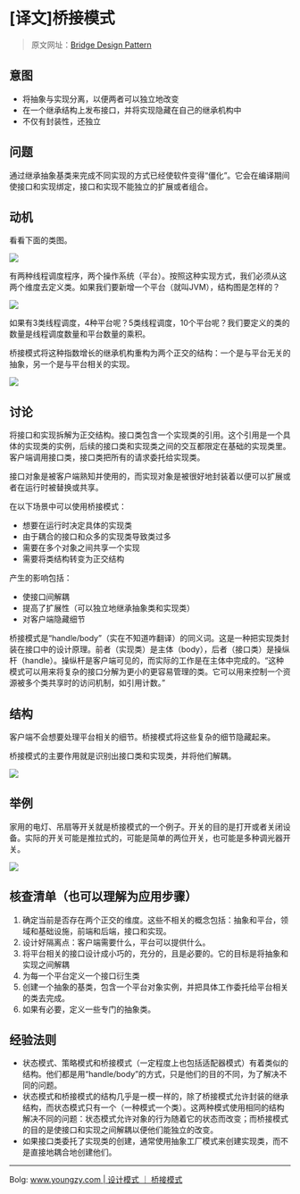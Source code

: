 # [译文]桥接模式

> 原文网址：[Bridge Design Pattern](https://sourcemaking.com/design_patterns/bridge)

## 意图
- 将抽象与实现分离，以便两者可以独立地改变
- 在一个继承结构上发布接口，并将实现隐藏在自己的继承机构中
- 不仅有封装性，还独立

## 问题
通过继承抽象基类来完成不同实现的方式已经使软件变得“僵化”。它会在编译期间使接口和实现绑定，接口和实现不能独立的扩展或者组合。

## 动机
看看下面的类图。

![](https://sourcemaking.com/files/v2/content/patterns/Bridge.png)

有两种线程调度程序，两个操作系统（平台）。按照这种实现方式，我们必须从这两个维度去定义类。如果我们要新增一个平台（就叫JVM），结构图是怎样的？

![](https://sourcemaking.com/files/v2/content/patterns/Bridge_.png)

如果有3类线程调度，4种平台呢？5类线程调度，10个平台呢？我们要定义的类的数量是线程调度数量和平台数量的乘积。

桥接模式将这种指数增长的继承机构重构为两个正交的结构：一个是与平台无关的抽象，另一个是与平台相关的实现。

![](https://sourcemaking.com/files/v2/content/patterns/Bridge__.png)

## 讨论
将接口和实现拆解为正交结构。接口类包含一个实现类的引用。这个引用是一个具体的实现类的实例，后续的接口类和实现类之间的交互都限定在基础的实现类里。客户端调用接口类，接口类把所有的请求委托给实现类。

接口对象是被客户端熟知并使用的，而实现对象是被很好地封装着以便可以扩展或者在运行时被替换或共享。

在以下场景中可以使用桥接模式：
- 想要在运行时决定具体的实现类
- 由于耦合的接口和众多的实现类导致类过多
- 需要在多个对象之间共享一个实现
- 需要将类结构转变为正交结构

产生的影响包括：
- 使接口间解耦
- 提高了扩展性（可以独立地继承抽象类和实现类）
- 对客户端隐藏细节

桥接模式是“handle/body”（实在不知道咋翻译）的同义词。这是一种把实现类封装在接口中的设计原理。前者（实现类）是主体（body），后者（接口类）是操纵杆（handle）。操纵杆是客户端可见的，而实际的工作是在主体中完成的。“这种模式可以用来将复杂的接口分解为更小的更容易管理的类。它可以用来控制一个资源被多个类共享时的访问机制，如引用计数。”

## 结构
客户端不会想要处理平台相关的细节。桥接模式将这些复杂的细节隐藏起来。

桥接模式的主要作用就是识别出接口类和实现类，并将他们解耦。

![](https://sourcemaking.com/files/v2/content/patterns/Bridge___.png)

## 举例
家用的电灯、吊扇等开关就是桥接模式的一个例子。开关的目的是打开或者关闭设备。实际的开关可能是推拉式的，可能是简单的两位开关，也可能是多种调光器开关。

![](https://sourcemaking.com/files/v2/content/patterns/Bridge_example.png)

## 核查清单（也可以理解为应用步骤）
1. 确定当前是否存在两个正交的维度。这些不相关的概念包括：抽象和平台，领域和基础设施，前端和后端，接口和实现。
2. 设计好隔离点：客户端需要什么，平台可以提供什么。
3. 将平台相关的接口设计成小巧的，充分的，且是必要的。它的目标是将抽象和实现之间解耦
4. 为每一个平台定义一个接口衍生类
5. 创建一个抽象的基类，包含一个平台对象实例，并把具体工作委托给平台相关的类去完成。
6. 如果有必要，定义一些专门的抽象类。

## 经验法则
- 状态模式、策略模式和桥接模式（一定程度上也包括适配器模式）有着类似的结构。他们都是用“handle/body”的方式，只是他们的目的不同，为了解决不同的问题。
- 状态模式和桥接模式的结构几乎是一模一样的，除了桥接模式允许封装的继承结构，而状态模式只有一个（一种模式一个类）。这两种模式使用相同的结构解决不同的问题：状态模式允许对象的行为随着它的状态而改变；而桥接模式的目的是使接口和实现之间解耦以便他们能独立的改变。
- 如果接口类委托了实现类的创建，通常使用抽象工厂模式来创建实现类，而不是直接地耦合地创建他们。



- - -

Bolg: [www.youngzy.com | 设计模式 ｜ 桥接模式](http://www.youngzy.com/blog/2021/08/bridge/)
